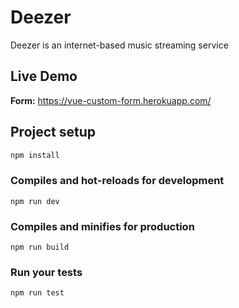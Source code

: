 # Deezer

Deezer is an internet-based music streaming service

## Live Demo

**Form:** https://vue-custom-form.herokuapp.com/

## Project setup

```bash
npm install
```

### Compiles and hot-reloads for development

```
npm run dev
```

### Compiles and minifies for production

```
npm run build
```

### Run your tests

```
npm run test
```
